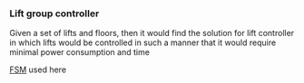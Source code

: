 ### Lift group controller

Given a set of lifts and floors, then it would find the solution for lift controller in which lifts would be controlled in such a manner that 
it would require minimal power consumption and time

[FSM](data/fsm.docx) used here 
